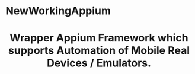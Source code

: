 # NewWorkingAppium
<h1 align="center">Wrapper Appium Framework which supports Automation of Mobile Real Devices / Emulators.</h1>
<div align="center">
